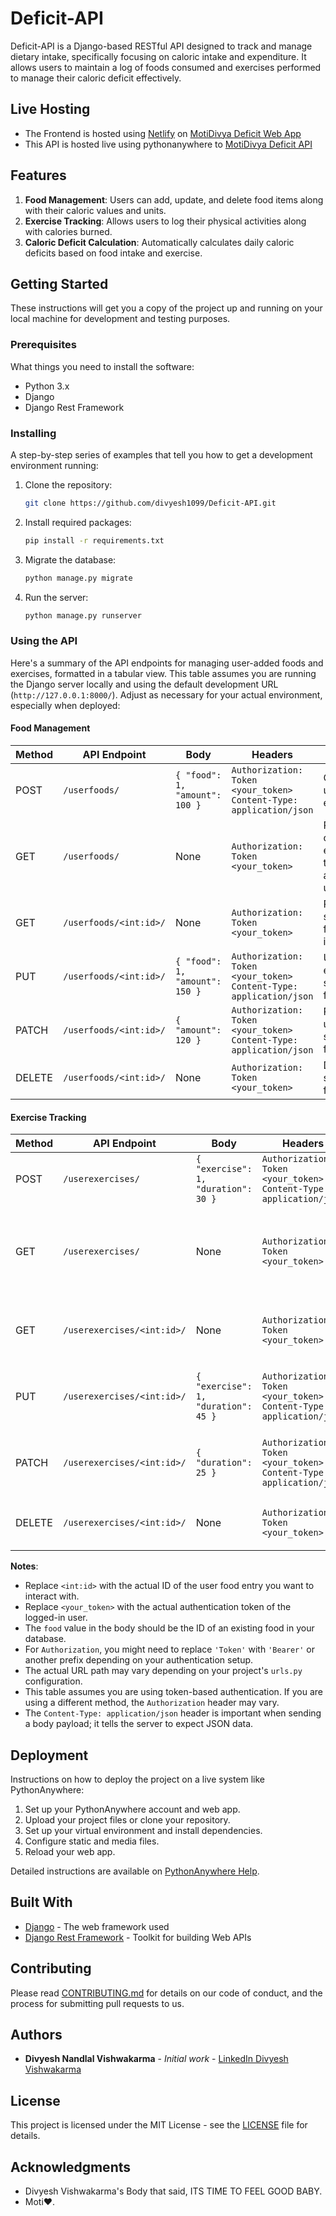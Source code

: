
# Deficit-API

Deficit-API is a Django-based RESTful API designed to track and manage dietary intake, specifically focusing on caloric intake and expenditure. It allows users to maintain a log of foods consumed and exercises performed to manage their caloric deficit effectively.

## Live Hosting
- The Frontend is hosted using [Netlify](https://www.netlify.com/) on [MotiDivya Deficit Web App](https://astounding-dieffenbachia-676667.netlify.app/)
- This API is hosted live using pythonanywhere to [MotiDivya Deficit API](https://divyeshdeficit.pythonanywhere.com/)

## Features

1. **Food Management**: Users can add, update, and delete food items along with their caloric values and units.
2. **Exercise Tracking**: Allows users to log their physical activities along with calories burned.
3. **Caloric Deficit Calculation**: Automatically calculates daily caloric deficits based on food intake and exercise.

## Getting Started

These instructions will get you a copy of the project up and running on your local machine for development and testing purposes.

### Prerequisites

What things you need to install the software:

- Python 3.x
- Django
- Django Rest Framework

### Installing

A step-by-step series of examples that tell you how to get a development environment running:

1. Clone the repository:

   ```sh
   git clone https://github.com/divyesh1099/Deficit-API.git
   ```

2. Install required packages:

   ```sh
   pip install -r requirements.txt
   ```

3. Migrate the database:

   ```sh
   python manage.py migrate
   ```

4. Run the server:

   ```sh
   python manage.py runserver
   ```

### Using the API

Here's a summary of the API endpoints for managing user-added foods and exercises, formatted in a tabular view. This table assumes you are running the Django server locally and using the default development URL (`http://127.0.0.1:8000/`). Adjust as necessary for your actual environment, especially when deployed:

#### Food Management

| Method | API Endpoint                | Body                                              | Headers                 | Description                                  |
|--------|-----------------------------|---------------------------------------------------|-------------------------|----------------------------------------------|
| POST   | `/userfoods/`               | `{ "food": 1, "amount": 100 }`                    | `Authorization: Token <your_token>` <br> `Content-Type: application/json` | Create a new user food entry.                |
| GET    | `/userfoods/`               | None                                              | `Authorization: Token <your_token>`         | Retrieve a list of all food entries for the authenticated user. |
| GET    | `/userfoods/<int:id>/`      | None                                              | `Authorization: Token <your_token>`         | Retrieve a specific user food entry by its ID. |
| PUT    | `/userfoods/<int:id>/`      | `{ "food": 1, "amount": 150 }`                    | `Authorization: Token <your_token>` <br> `Content-Type: application/json` | Update an entire specific user food entry.  |
| PATCH  | `/userfoods/<int:id>/`      | `{ "amount": 120 }`                               | `Authorization: Token <your_token>` <br> `Content-Type: application/json` | Partially update a specific user food entry.|
| DELETE | `/userfoods/<int:id>/`      | None                                              | `Authorization: Token <your_token>`         | Delete a specific user food entry.          |

#### Exercise Tracking

| Method | API Endpoint                 | Body                                                     | Headers                 | Description                                      |
|--------|------------------------------|----------------------------------------------------------|-------------------------|--------------------------------------------------|
| POST   | `/userexercises/`            | `{ "exercise": 1, "duration": 30 }`                      | `Authorization: Token <your_token>` <br> `Content-Type: application/json` | Create a new user exercise entry.                |
| GET    | `/userexercises/`            | None                                                     | `Authorization: Token <your_token>`         | Retrieve a list of all exercise entries for the authenticated user. |
| GET    | `/userexercises/<int:id>/`   | None                                                     | `Authorization: Token <your_token>`         | Retrieve a specific user exercise entry by its ID. |
| PUT    | `/userexercises/<int:id>/`   | `{ "exercise": 1, "duration": 45 }`                      | `Authorization: Token <your_token>` <br> `Content-Type: application/json` | Update an entire specific user exercise entry.  |
| PATCH  | `/userexercises/<int:id>/`   | `{ "duration": 25 }`                                     | `Authorization: Token <your_token>` <br> `Content-Type: application/json` | Partially update a specific user exercise entry.|
| DELETE | `/userexercises/<int:id>/`   | None                                                     | `Authorization: Token <your_token>`         | Delete a specific user exercise entry.          |

**Notes**:

- Replace `<int:id>` with the actual ID of the user food entry you want to interact with.
- Replace `<your_token>` with the actual authentication token of the logged-in user.
- The `food` value in the body should be the ID of an existing food in your database.
- For `Authorization`, you might need to replace `'Token'` with `'Bearer'` or another prefix depending on your authentication setup.
- The actual URL path may vary depending on your project's `urls.py` configuration.
- This table assumes you are using token-based authentication. If you are using a different method, the `Authorization` header may vary.
- The `Content-Type: application/json` header is important when sending a body payload; it tells the server to expect JSON data.

## Deployment

Instructions on how to deploy the project on a live system like PythonAnywhere:

1. Set up your PythonAnywhere account and web app.
2. Upload your project files or clone your repository.
3. Set up your virtual environment and install dependencies.
4. Configure static and media files.
5. Reload your web app.

Detailed instructions are available on [PythonAnywhere Help](https://help.pythonanywhere.com/pages/).

## Built With

- [Django](https://www.djangoproject.com/) - The web framework used
- [Django Rest Framework](https://www.django-rest-framework.org/) - Toolkit for building Web APIs

## Contributing

Please read [CONTRIBUTING.md](./CONTRIBUTING.md) for details on our code of conduct, and the process for submitting pull requests to us.

## Authors

- **Divyesh Nandlal Vishwakarma** - *Initial work* - [LinkedIn Divyesh Vishwakarma](https://www.linkedin.com/in/divyesh-vishwakarma-621197175/)

## License

This project is licensed under the MIT License - see the [LICENSE](LICENSE) file for details.

## Acknowledgments

- Divyesh Vishwakarma's Body that said, ITS TIME TO FEEL GOOD BABY.
- Moti❤️.
